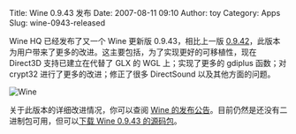 Title: Wine 0.9.43 发布
Date: 2007-08-11 09:10
Author: toy
Category: Apps
Slug: wine-0943-released

Wine HQ 已经发布了又一个 Wine 更新版 0.9.43，相比上一版
[0.9.42](http://linuxtoy.org/archives/wine-0942-released.html)，此版本为用户带来了更多的改进。这主要包括，为了实现更好的可移植性，现在
Direct3D 支持已建立在代替了 GLX 的 WGL 上；实现了更多的 gdiplus 函数；对
crypt32 进行了更多的改进；修正了很多 DirectSound 以及其他方面的问题。

![Wine](http://i.linuxtoy.org/i/2007/04/winehq.png)

关于此版本的详细改进情况，你可以查阅 [Wine
的发布公告](http://www.winehq.org/?announce=0.9.43)。目前仍然是还没有二进制包可用，但可以[下载
Wine 0.9.43
的源码包](http://prdownloads.sourceforge.net/wine/wine-0.9.43.tar.bz2)。
